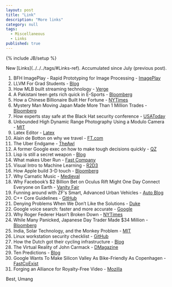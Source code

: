 ```yaml
---
layout: post
title: "Link"
description: "More links"
category: null
tags: 
  - Miscellaneous
  - Links
published: true
---
```


{% include JB/setup %}

<p>
New [Links](../../../tags/#Links-ref). Accumulated since July (previous post).
</p>

1. BFH ImagePlay - Rapid Prototyping for Image Processing - [ImagePlay](http://imageplay.io/)
2. LLVM For Grad Students - [Blog](http://adriansampson.net/blog/llvm.html)
3. How MLB built streaming technology - [Verge](http://www.theverge.com/2015/8/4/9090897/mlb-bam-live-streaming-internet-tv-nhl-hbo-now-espn)
4. A Pakistani teen gets rich quick in E-Sports - [Bloomberg](http://www.bloomberg.com/graphics/2015-pakistani-teens-esport-dream/)
5. How a Chinese Billionaire Built Her Fortune - [NYTimes](http://www.nytimes.com/2015/08/02/business/international/how-zhou-qunfei-a-chinese-billionaire-built-her-fortune.html?_r=0)
6. Mystery Man Moving Japan Made More Than 1 Million Trades - [Bloomberg](http://www.bloomberg.com/news/articles/2014-09-25/mystery-man-moving-japan-made-more-than-1-million-trades)
7. How experts stay safe at the Black Hat security conference - [USAToday](http://www.usatoday.com/story/tech/2015/08/03/black-hat-defcon-computer-security/31016809/)
8. Unbounded High Dynamic Range Photography Using a Modulo Camera - [MIT](http://www.media.mit.edu/research/highlights/unbounded-high-dynamic-range-photography-using-modulo-camera)
9. Latex Editor - [Latex](http://tex.s2cms.ru/page/)
10. Alain de Botton on why we travel - [FT.com](http://www.ft.com/cms/s/2/f6653b82-4023-11e5-9abe-5b335da3a90e.html#slide0)
11. The Uber Endgame - [TheAwl](http://www.theawl.com/2015/08/ubiquity)
12. A former Google exec on how to make tough decisions quickly - [QZ](http://qz.com/465060/the-art-of-knowing-when-to-make-a-decision/)
13. Lisp is still a secret weapon - [Blog](http://kep.io/is-lisp-still-a-secret-weapon/)
14. What makes Uber Run - [Fast Company]( http://www.fastcompany.com/3050250/what-makes-uber-run)
15. Visual Intro to Machine Learning  - [R2D3](http://www.r2d3.us/visual-intro-to-machine-learning-part-1/)
16. How Apple build 3-D touch - [Bloomberg](http://www.bloomberg.com/features/2015-how-apple-built-3d-touch-iphone-6s/)
17. Why Carnatic Music - [Medieval](http://www.medieval.org/music/world/carnatic/cmc.html)
18. Why Facebook’s $2 Billion Bet on Oculus Rift Might One Day Connect Everyone on Earth - [Vanity Fair](http://www.vanityfair.com/news/2015/09/oculus-rift-mark-zuckerberg-cover-story-palmer-luckey)
19. Funning around with ZF's Smart, Advanced Urban Vehicles - [Auto Blog](http://www.autoblog.com/2015/08/28/zf-smart-advanced-urban-vehicle/)
20. C++ Core Guidelines - [GitHub](https://github.com/isocpp/CppCoreGuidelines/blob/master/CppCoreGuidelines.md)
21. Denying Problems When We Don’t Like the Solutions - [Duke](https://today.duke.edu/2014/11/solutionaversion)
22. Google voice search: faster and more accurate - [Google](http://googleresearch.blogspot.in/2015/09/google-voice-search-faster-and-more.html)
23. Why Roger Federer Hasn’t Broken Down - [NYTimes](http://www.newyorker.com/news/sporting-scene/why-roger-federer-hasnt-broken-down)
24. While Many Panicked, Japanese Day Trader Made $34 Million - [Bloomberg](http://www.bloomberg.com/news/articles/2015-08-28/while-many-panicked-japanese-day-trader-made-34-million)
25. India, Solar Technology, and the Monkey Problem - [MIT](http://www.technologyreview.com/news/540016/india-solar-technology-and-the-monkey-problem/)
26. Linux workstation security checklist - [GitHub](https://github.com/lfit/itpol/blob/master/linux-workstation-security.md)
27. How the Dutch got their cycling infrastructure - [Blog](https://bicycledutch.wordpress.com/2011/10/20/how-the-dutch-got-their-cycling-infrastructure/)
28. The Virtual Reality of John Carmack - [DMagazine](http://www.dmagazine.com/publications/d-ceo/2015/september/virtual-reality-of-john-carmack)
29. Ten Predictions - [Blog](https://sites.google.com/site/steveyegge2/ten-predictions)
30. Google Wants To Make Silicon Valley As Bike-Friendly As Copenhagen - [FastCoExist](http://www.fastcoexist.com/3050776/google-wants-to-make-silicon-valley-as-bike-friendly-as-copenhagen)
31. Forging an Alliance for Royalty-Free Video - [Mozilla](https://blog.mozilla.org/blog/2015/09/01/forging-an-alliance-for-royalty-free-video/)

Best, Umang
